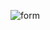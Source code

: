 ![form](https://github.com/ajju0007/From_Project/assets/172009030/d5993358-5203-47e1-af45-1c58666792bf)
